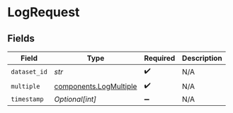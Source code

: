 # LogRequest


## Fields

| Field                                                            | Type                                                             | Required                                                         | Description                                                      |
| ---------------------------------------------------------------- | ---------------------------------------------------------------- | ---------------------------------------------------------------- | ---------------------------------------------------------------- |
| `dataset_id`                                                     | *str*                                                            | :heavy_check_mark:                                               | N/A                                                              |
| `multiple`                                                       | [components.LogMultiple](../../models/components/logmultiple.md) | :heavy_check_mark:                                               | N/A                                                              |
| `timestamp`                                                      | *Optional[int]*                                                  | :heavy_minus_sign:                                               | N/A                                                              |